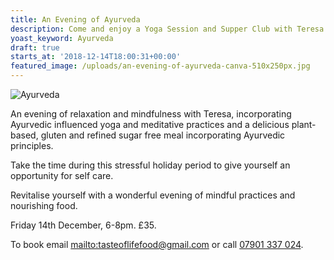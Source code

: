 ```yaml
---
title: An Evening of Ayurveda
description: Come and enjoy a Yoga Session and Supper Club with Teresa
yoast_keyword: Ayurveda
draft: true
starts_at: '2018-12-14T18:00:31+00:00'
featured_image: /uploads/an-evening-of-ayurveda-canva-510x250px.jpg
---
```

![Ayurveda](/uploads/an-evening-of-ayurveda-canva-510x250px.jpg)

An evening of relaxation and mindfulness with Teresa, incorporating Ayurvedic influenced yoga and meditative practices and a delicious plant-based, gluten and refined sugar free meal incorporating Ayurvedic principles. 

Take the time during this stressful holiday period to give yourself an opportunity for self care.

Revitalise yourself with a wonderful evening of mindful practices and nourishing food. 

Friday 14th December, 6-8pm. £35. 

To book email <mailto:tasteoflifefood@gmail.com> or call [07901 337 024](tel:07901337024).
